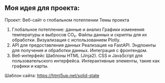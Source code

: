 ## Моя идея для проекта:
Проект: Веб-сайт о глобальном потеплении
Темы проекта
1. Глобальное потепление: данные и анализ
Графики изменения температуры и выбросов CO₂.
Файлы данных и скрипты для их обработки.
Визуализация с использованием Plotly.
2. API для предоставления данных
Реализация на FastAPI.
Эндпоинты для получения и обработки данных.
Интеграция с фронтендом.
3. Веб-интерфейс
Шаблоны HTML (Jinja2).
CSS и JavaScript для пользовательского интерфейса.
Интерактивные элементы, такие как графики и карты.

Шаблон сайта: https://html5up.net/solid-state
